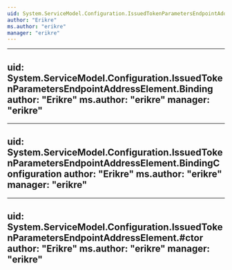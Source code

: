 ```yaml
---
uid: System.ServiceModel.Configuration.IssuedTokenParametersEndpointAddressElement
author: "Erikre"
ms.author: "erikre"
manager: "erikre"
---
```


---
uid: System.ServiceModel.Configuration.IssuedTokenParametersEndpointAddressElement.Binding
author: "Erikre"
ms.author: "erikre"
manager: "erikre"
---

---
uid: System.ServiceModel.Configuration.IssuedTokenParametersEndpointAddressElement.BindingConfiguration
author: "Erikre"
ms.author: "erikre"
manager: "erikre"
---

---
uid: System.ServiceModel.Configuration.IssuedTokenParametersEndpointAddressElement.#ctor
author: "Erikre"
ms.author: "erikre"
manager: "erikre"
---

